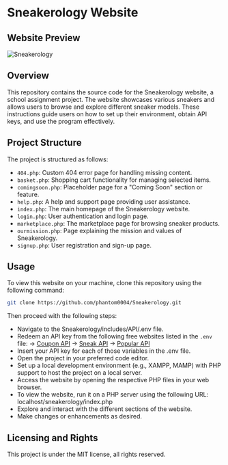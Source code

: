 # Sneakerology Website

## Website Preview
![Sneakerology](https://github.com/phantom0004/Sneakerology/assets/42916447/014bad07-799a-4c3d-9a2f-ec137530f33e)

## Overview
This repository contains the source code for the Sneakerology website, a school assignment project. The website showcases various sneakers and allows users to browse and explore different sneaker models. These instructions guide users on how to set up their environment, obtain API keys, and use the program effectively.

## Project Structure
The project is structured as follows:

- `404.php`: Custom 404 error page for handling missing content.
- `basket.php`: Shopping cart functionality for managing selected items.
- `comingsoon.php`: Placeholder page for a "Coming Soon" section or feature.
- `help.php`: A help and support page providing user assistance.
- `index.php`: The main homepage of the Sneakerology website.
- `login.php`: User authentication and login page.
- `marketplace.php`: The marketplace page for browsing sneaker products.
- `ourmission.php`: Page explaining the mission and values of Sneakerology.
- `signup.php`: User registration and sign-up page.

## Usage
To view this website on your machine, clone this repository using the following command:
```bash
git clone https://github.com/phantom0004/Sneakerology.git
```

Then proceed with the following steps:

- Navigate to the Sneakerology/includes/API/.env file.
- Redeem an API key from the following free websites listed in the `.env` file:
  -> [Coupon API](https://rapidapi.com/189766587/api/get-promo-codes)
  -> [Sneak API](https://rapidapi.com/belchiorarkad-FqvHs2EDOtP/api/sneaker-database-stockx)
  -> [Popular API](https://rapidapi.com/tg4-solutions-tg4-solutions-default/api/v1-sneakers)
- Insert your API key for each of those variables in the .env file.
- Open the project in your preferred code editor.
- Set up a local development environment (e.g., XAMPP, MAMP) with PHP support to host the project on a local server.
- Access the website by opening the respective PHP files in your web browser.
- To view the website, run it on a PHP server using the following URL: localhost/sneakerology/index.php
- Explore and interact with the different sections of the website.
- Make changes or enhancements as desired.

## Licensing and Rights
This project is under the MIT license, all rights reserved. 
